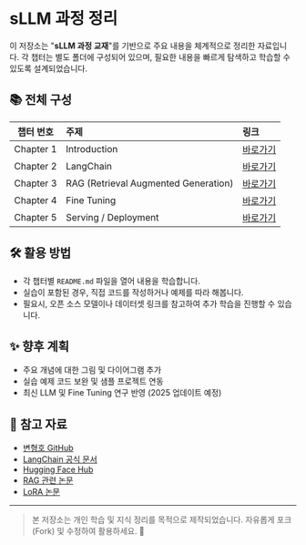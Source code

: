 # sLLM 과정 정리

이 저장소는 "**sLLM 과정 교재**"를 기반으로 주요 내용을 체계적으로 정리한 자료입니다.
각 챕터는 별도 폴더에 구성되어 있으며, 필요한 내용을 빠르게 탐색하고 학습할 수 있도록 설계되었습니다.

## 📚 전체 구성

| 챕터 번호 | 주제 | 링크 |
|:---:|:---|:---|
| Chapter 1 | Introduction | [바로가기](./chapter1/README.md) |
| Chapter 2 | LangChain | [바로가기](./chapter2/README.md) |
| Chapter 3 | RAG (Retrieval Augmented Generation) | [바로가기](./chapter3/README.md) |
| Chapter 4 | Fine Tuning | [바로가기](./chapter4/README.md) |
| Chapter 5 | Serving / Deployment | [바로가기](./chapter5/README.md) |


## 🛠️ 활용 방법

- 각 챕터별 `README.md` 파일을 열어 내용을 학습합니다.
- 실습이 포함된 경우, 직접 코드를 작성하거나 예제를 따라 해봅니다.
- 필요시, 오픈 소스 모델이나 데이터셋 링크를 참고하여 추가 학습을 진행할 수 있습니다.


## ✨ 향후 계획

- 주요 개념에 대한 그림 및 다이어그램 추가
- 실습 예제 코드 보완 및 샘플 프로젝트 연동
- 최신 LLM 및 Fine Tuning 연구 반영 (2025 업데이트 예정)


## 📢 참고 자료

- [변형호 GitHub](https://github.com/NotoriousH2)
- [LangChain 공식 문서](https://python.langchain.com/)
- [Hugging Face Hub](https://huggingface.co/)
- [RAG 관련 논문](https://arxiv.org/abs/2005.11401)
- [LoRA 논문](https://arxiv.org/abs/2106.09685)

---

> 본 저장소는 개인 학습 및 지식 정리를 목적으로 제작되었습니다. 자유롭게 포크(Fork) 및 수정하여 활용하세요. 🚀

